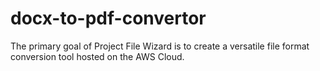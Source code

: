 # docx-to-pdf-convertor
The primary goal of Project File Wizard is to create a versatile file format conversion tool hosted on the AWS Cloud.
